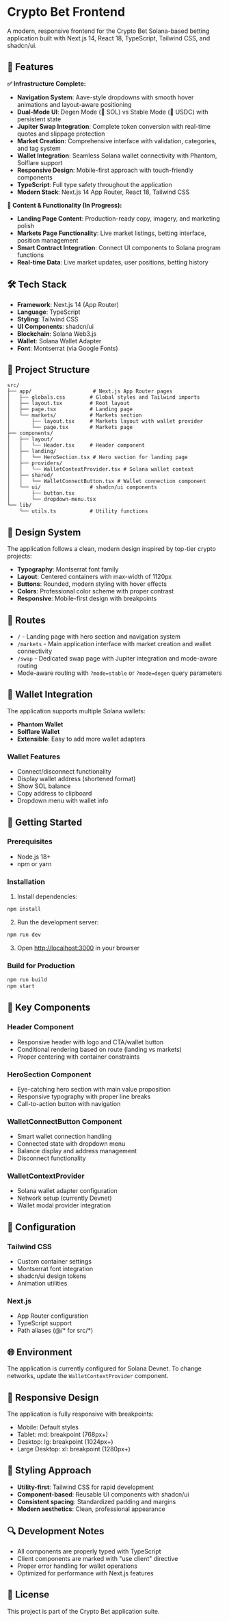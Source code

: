 # Crypto Bet Frontend

A modern, responsive frontend for the Crypto Bet Solana-based betting application built with Next.js 14, React 18, TypeScript, Tailwind CSS, and shadcn/ui.

## 🚀 Features

**✅ Infrastructure Complete:**
- **Navigation System**: Aave-style dropdowns with smooth hover animations and layout-aware positioning
- **Dual-Mode UI**: Degen Mode (🚀 SOL) vs Stable Mode (🏦 USDC) with persistent state
- **Jupiter Swap Integration**: Complete token conversion with real-time quotes and slippage protection
- **Market Creation**: Comprehensive interface with validation, categories, and tag system
- **Wallet Integration**: Seamless Solana wallet connectivity with Phantom, Solflare support
- **Responsive Design**: Mobile-first approach with touch-friendly components
- **TypeScript**: Full type safety throughout the application
- **Modern Stack**: Next.js 14 App Router, React 18, Tailwind CSS

**🚧 Content & Functionality (In Progress):**
- **Landing Page Content**: Production-ready copy, imagery, and marketing polish
- **Markets Page Functionality**: Live market listings, betting interface, position management
- **Smart Contract Integration**: Connect UI components to Solana program functions
- **Real-time Data**: Live market updates, user positions, betting history

## 🛠️ Tech Stack

- **Framework**: Next.js 14 (App Router)
- **Language**: TypeScript
- **Styling**: Tailwind CSS
- **UI Components**: shadcn/ui
- **Blockchain**: Solana Web3.js
- **Wallet**: Solana Wallet Adapter
- **Font**: Montserrat (via Google Fonts)

## 📁 Project Structure

```
src/
├── app/                    # Next.js App Router pages
│   ├── globals.css        # Global styles and Tailwind imports
│   ├── layout.tsx         # Root layout
│   ├── page.tsx           # Landing page
│   └── markets/           # Markets section
│       ├── layout.tsx     # Markets layout with wallet provider
│       └── page.tsx       # Markets page
├── components/
│   ├── layout/
│   │   └── Header.tsx     # Header component
│   ├── landing/
│   │   └── HeroSection.tsx # Hero section for landing page
│   ├── providers/
│   │   └── WalletContextProvider.tsx # Solana wallet context
│   ├── shared/
│   │   └── WalletConnectButton.tsx # Wallet connection component
│   └── ui/                # shadcn/ui components
│       ├── button.tsx
│       └── dropdown-menu.tsx
└── lib/
    └── utils.ts           # Utility functions
```

## 🎨 Design System

The application follows a clean, modern design inspired by top-tier crypto projects:

- **Typography**: Montserrat font family
- **Layout**: Centered containers with max-width of 1120px
- **Buttons**: Rounded, modern styling with hover effects
- **Colors**: Professional color scheme with proper contrast
- **Responsive**: Mobile-first design with breakpoints

## 🔗 Routes

- `/` - Landing page with hero section and navigation system
- `/markets` - Main application interface with market creation and wallet connectivity  
- `/swap` - Dedicated swap page with Jupiter integration and mode-aware routing
- Mode-aware routing with `?mode=stable` or `?mode=degen` query parameters

## 🔌 Wallet Integration

The application supports multiple Solana wallets:

- **Phantom Wallet**
- **Solflare Wallet**
- **Extensible**: Easy to add more wallet adapters

### Wallet Features

- Connect/disconnect functionality
- Display wallet address (shortened format)
- Show SOL balance
- Copy address to clipboard
- Dropdown menu with wallet info

## 🚀 Getting Started

### Prerequisites

- Node.js 18+ 
- npm or yarn

### Installation

1. Install dependencies:
```bash
npm install
```

2. Run the development server:
```bash
npm run dev
```

3. Open [http://localhost:3000](http://localhost:3000) in your browser

### Build for Production

```bash
npm run build
npm start
```

## 🎯 Key Components

### Header Component
- Responsive header with logo and CTA/wallet button
- Conditional rendering based on route (landing vs markets)
- Proper centering with container constraints

### HeroSection Component
- Eye-catching hero section with main value proposition
- Responsive typography with proper line breaks
- Call-to-action button with navigation

### WalletConnectButton Component
- Smart wallet connection handling
- Connected state with dropdown menu
- Balance display and address management
- Disconnect functionality

### WalletContextProvider
- Solana wallet adapter configuration
- Network setup (currently Devnet)
- Wallet modal provider integration

## 🔧 Configuration

### Tailwind CSS
- Custom container settings
- Montserrat font integration
- shadcn/ui design tokens
- Animation utilities

### Next.js
- App Router configuration
- TypeScript support
- Path aliases (@/* for src/*)

## 🌐 Environment

The application is currently configured for Solana Devnet. To change networks, update the `WalletContextProvider` component.

## 📱 Responsive Design

The application is fully responsive with breakpoints:
- Mobile: Default styles
- Tablet: md: breakpoint (768px+)
- Desktop: lg: breakpoint (1024px+)
- Large Desktop: xl: breakpoint (1280px+)

## 🎨 Styling Approach

- **Utility-first**: Tailwind CSS for rapid development
- **Component-based**: Reusable UI components with shadcn/ui
- **Consistent spacing**: Standardized padding and margins
- **Modern aesthetics**: Clean, professional appearance

## 🔍 Development Notes

- All components are properly typed with TypeScript
- Client components are marked with "use client" directive
- Proper error handling for wallet operations
- Optimized for performance with Next.js features

## 📄 License

This project is part of the Crypto Bet application suite. 